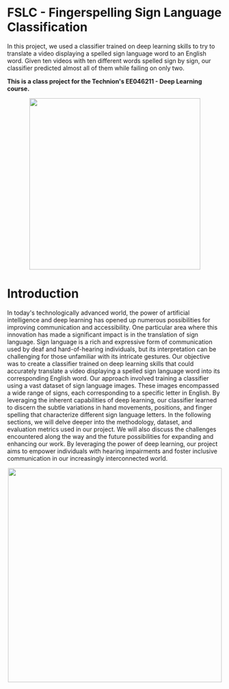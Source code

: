 # FSLC - Fingerspelling Sign Language Classification 

In this project, we used a classifier trained on deep learning skills to try to translate a video displaying a spelled sign language word to an English word.
Given ten videos with ten different words spelled sign by sign, our classifier predicted almost all of them while failing on only two.

**This is a class project for the Technion's EE046211 - Deep Learning course.**

<div id="header" align="center">
  <img src="https://github.com/samerkhair/FSLClassification/blob/main/images/14.jpg" width="400"/>
</div>

# Introduction
In today's technologically advanced world, the power of artificial intelligence and deep learning has opened up numerous possibilities for improving communication and accessibility. One particular area where this innovation has made a significant impact is in the translation of sign language. Sign language is a rich and expressive form of communication used by deaf and hard-of-hearing individuals, but its interpretation can be challenging for those unfamiliar with its intricate gestures.
Our objective was to create a classifier trained on deep learning skills that could accurately translate a video displaying a spelled sign language word into its corresponding English word.
Our approach involved training a classifier using a vast dataset of sign language images. These images encompassed a wide range of signs, each corresponding to a specific letter in English. By leveraging the inherent capabilities of deep learning, our classifier learned to discern the subtle variations in hand movements, positions, and finger spelling that characterize different sign language letters.
In the following sections, we will delve deeper into the methodology, dataset, and evaluation metrics used in our project. We will also discuss the challenges encountered along the way and the future possibilities for expanding and enhancing our work. By leveraging the power of deep learning, our project aims to empower individuals with hearing impairments and foster inclusive communication in our increasingly interconnected world.

<div id="header" align="center">
  <img src="https://github.com/samerkhair/FSLClassification/blob/main/images/16.jpg" width="500"/>
</div>
